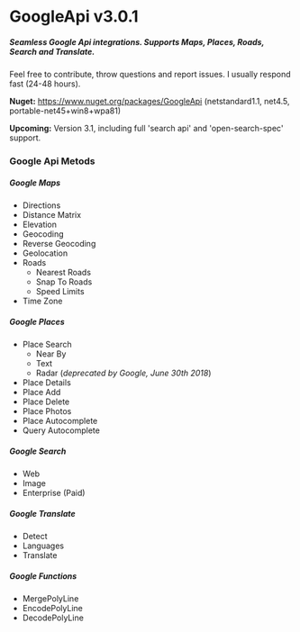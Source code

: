 # GoogleApi v3.0.1
##### Seamless Google Api integrations. Supports Maps, Places, Roads, Search and Translate.
Feel free to contribute, throw questions and report issues. I usually respond fast (24-48 hours).

**Nuget:** https://www.nuget.org/packages/GoogleApi (netstandard1.1, net4.5, portable-net45+win8+wpa81)

**Upcoming:** Version 3.1, including full 'search api' and 'open-search-spec' support.

### Google Api Metods
##### Google Maps
  * Directions
  * Distance Matrix
  * Elevation
  * Geocoding
  * Reverse Geocoding
  * Geolocation
  * Roads
    * Nearest Roads
    * Snap To Roads
    * Speed Limits
  * Time Zone

##### Google Places
  * Place Search
    * Near By
    * Text
    * Radar (*deprecated by Google, June 30th 2018*)
  * Place Details
  * Place Add
  * Place Delete
  * Place Photos
  * Place Autocomplete
  * Query Autocomplete

##### Google Search
  * Web
  * Image
  * Enterprise (Paid)

##### Google Translate
  * Detect
  * Languages
  * Translate

##### Google Functions
  * MergePolyLine
  * EncodePolyLine
  * DecodePolyLine
